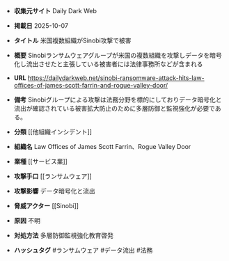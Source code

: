 - **収集元サイト**
Daily Dark Web

- **掲載日**
2025-10-07

- **タイトル**
米国複数組織がSinobi攻撃で被害

- **概要**
Sinobiランサムウェアグループが米国の複数組織を攻撃しデータを暗号化し流出させたと主張している被害者には法律事務所などが含まれる

- **URL**
https://dailydarkweb.net/sinobi-ransomware-attack-hits-law-offices-of-james-scott-farrin-and-rogue-valley-door/

- **備考**
Sinobiグループによる攻撃は法務分野を標的にしておりデータ暗号化と流出が確認されている被害拡大防止のために多層防御と監視強化が必要である。

- **分類**
[[他組織インシデント]]

- **組織名**
Law Offices of James Scott Farrin、Rogue Valley Door

- **業種**
[[サービス業]]

- **攻撃手口**
[[ランサムウェア]]

- **攻撃影響**
データ暗号化と流出

- **脅威アクター**
[[Sinobi]]

- **原因**
不明

- **対処方法**
多層防御監視強化教育啓発

- **ハッシュタグ**
#ランサムウェア #データ流出 #法務
